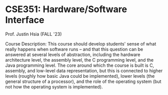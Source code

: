 # CSE351: Hardware/Software Interface
Prof. Justin Hsia (FALL '23)

Course Description: This course should develop students' sense of what really happens when software runs – and that this question can be answered at several levels of abstraction, including the hardware architecture level, the assembly level, the C programming level, and the Java programming level. The core around which the course is built is C, assembly, and low-level data representation, but this is connected to higher levels (roughly how basic Java could be implemented), lower levels (the general structure of a processor), and the role of the operating system (but not how the operating system is implemented).

